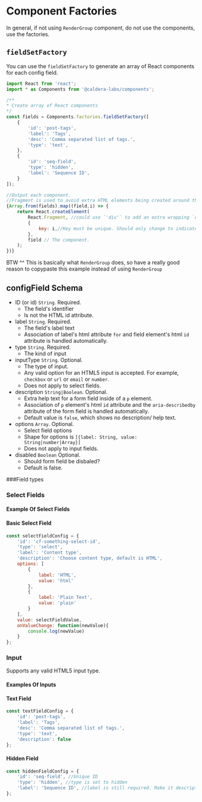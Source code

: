 # Component Factories
In general, if not using `RenderGroup` component, do not use the components, use the factories. 

## `fieldSetFactory`
You can use the `fieldSetFactory` to generate an array of React components for each config field.

```js
import React from 'react';
import * as Components from '@caldera-labs/components';

/**
* Create array of React components
*/
const fields = Components.factories.fieldSetFactory([
	{
    	'id': 'post-tags',
    	'label': 'Tags',
    	'desc': 'Comma separated list of tags.',
    	'type': 'text',
    },
	{
    	'id': 'seq-field',
    	'type': 'hidden',
    	'label': 'Sequence ID',
    }
]);

//Output each component.
//Fragment is used to avoid extra HTML elements being created around the configField. You could use `'div'` here if you wanted. 
{Array.from(fields).map((field,i) => {
    return React.createElement(
        React.Fragment, //could use `'div'` to add an extra wrapping `div` element.
        {
            key: i,//Key must be unique. Should only change to indicate that a complete re-render is needed. `field.ID` is probably a better option.
        },
        field // The component.
    );
})}
```
BTW ^^ This is basically what `RenderGroup` does, so have a really good reason to copypaste this example instead of using `RenderGroup`

## configField Schema

* ID (or id) `String`. Required.
    - The field's identifier 
    - Is not the HTML id attribute.
* label `String`. Required.
    - The field's label text
    - Association of label's html attribute `for` and field element's html `id` attribute is handled automatically.
* type `String`. Required.
    - The kind of input
* inputType `String`. Optional.
    - The type of input.
    - Any valid option for an HTML5 input is accepted. For example, `checkbox` or `url` or `email` or `number`.
    - Does not apply to select fields.
* description `String|Boolean`. Optional.
    - Extra help text for a form field inside of a `p` element.
    - Association of `p` element's html `id` attribute and the `aria-describedby` attribute of the form field is handled automatically.
    - Default value is `false`, which shows no description/ help text.
* options `Array`. Optional.
    - Select field options
    - Shape for options is `[{label: String, value: String|number|Array}]`
    - Does not apply to input fields. 
* disabled `Boolean` Optional.
    - Should form field be disbaled?
    - Default is false.


###Field types
### Select Fields

#### Example Of Select Fields
#### Basic Select Field
```js
const selectFieldConfig = {
	'id': 'cf-something-select-id',
	'type': 'select',
	'label': 'Content type',
	'description': 'Choose content type, default is HTML',
	options: [
		{
			label: 'HTML',
			value: 'html'
		},
		{
			label: 'Plain Text',
			value: 'plain'
		}
	],
	value: selectFieldValue,
	onValueChange: function(newValue){
		console.log(newValue)
	}
};
```

### Input
Supports any valid HTML5 input type.

#### Examples Of Inputs

#### Text Field

```js
const textFieldConfig = {
	'id': 'post-tags',
	'label': 'Tags',
	'desc': 'Comma separated list of tags.',
	'type': 'text',
	'description': false
};
```
#### Hidden Field

```js
const hiddenFieldConfig = {
	'id': 'seq-field', //Unique ID
	'type': 'hidden', //type is set to hidden
	'label': 'Sequence ID', //label is still required. Make it descriptive.
};
```